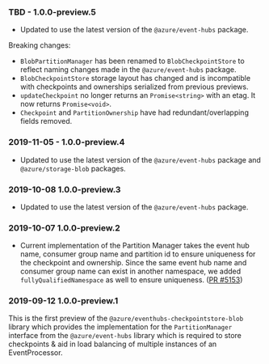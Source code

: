### TBD - 1.0.0-preview.5

- Updated to use the latest version of the `@azure/event-hubs` package.

Breaking changes:

- `BlobPartitionManager` has been renamed to `BlobCheckpointStore` to reflect naming changes 
   made in the `@azure/event-hubs` package.
- `BlobCheckpointStore` storage layout has changed and is incompatible with checkpoints and ownerships
   serialized from previous previews.
- `updateCheckpoint` no longer returns an `Promise<string>` with an etag. It now returns `Promise<void>`.
- `Checkpoint` and `PartitionOwnership` have had redundant/overlapping fields removed.

### 2019-11-05 - 1.0.0-preview.4

- Updated to use the latest version of the `@azure/event-hubs` package and `@azure/storage-blob` packages.

### 2019-10-08 1.0.0-preview.3

- Updated to use the latest version of the `@azure/event-hubs` package.

### 2019-10-07 1.0.0-preview.2

- Current implementation of the Partition Manager takes the event hub name, consumer group name and partition id to ensure uniqueness for the checkpoint and ownership.
  Since the same event hub name and consumer group name can exist in another namespace, we added `fullyQualifiedNamespace` as well to ensure uniqueness.
  ([PR #5153](https://github.com/Azure/azure-sdk-for-js/pull/5153))

### 2019-09-12 1.0.0-preview.1

This is the first preview of the `@azure/eventhubs-checkpointstore-blob` library which provides the implementation for the `PartitionManager` interface from the `@azure/event-hubs` library which is required to store checkpoints & aid in load balancing of multiple instances of an EventProcessor.
